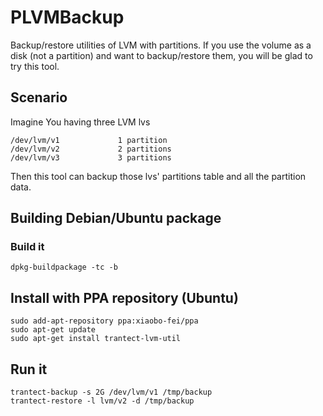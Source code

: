 PLVMBackup
==========

Backup/restore utilities of LVM with partitions.
If you use the volume as a disk (not a partition) and want to backup/restore them, you will be glad to try this tool.

## Scenario
Imagine You having three LVM lvs

    /dev/lvm/v1             1 partition
    /dev/lvm/v2             2 partitions
    /dev/lvm/v3             3 partitions

Then this tool can backup those lvs' partitions table and all the partition data.

## Building Debian/Ubuntu package
### Build it

    dpkg-buildpackage -tc -b

## Install with PPA repository (Ubuntu)

	sudo add-apt-repository ppa:xiaobo-fei/ppa
	sudo apt-get update
	sudo apt-get install trantect-lvm-util

## Run it

    trantect-backup -s 2G /dev/lvm/v1 /tmp/backup
    trantect-restore -l lvm/v2 -d /tmp/backup
